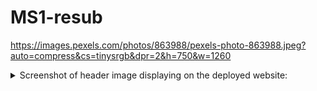 # MS1-resub


https://images.pexels.com/photos/863988/pexels-photo-863988.jpeg?auto=compress&cs=tinysrgb&dpr=2&h=750&w=1260


<details><summary>Screenshot of header image displaying on the deployed website:</summary>
  <img src="images/header-image-on-deployed.png">
</details>